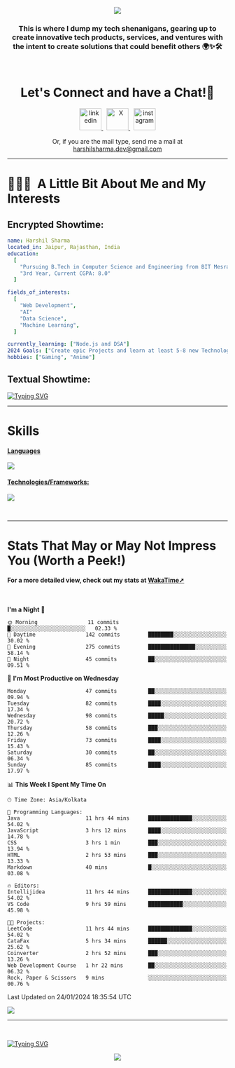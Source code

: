 <p align="center">
  <img src="https://capsule-render.vercel.app/api?type=waving&color=0:000000,100:ec1515&height=100&section=header&animation=fadeIn&text=Hello!&fontColor=ffffff"/>
</p>

<h3 align="center">
This is where I dump my tech shenanigans, gearing up to create innovative tech products, services, and ventures with the intent to create solutions that could benefit others 🌍✨🛠️
</h3>

<br>

<h1 align="center">
  Let's Connect and have a Chat!💬
</h1>

<p align="center">
<a href="https://www.linkedin.com/in/harshilshrma/">
  <img src="https://user-images.githubusercontent.com/46517096/166973395-19676cd8-f8ec-4abf-83ff-da8243505b82.png" alt="linkedin" height="50">
</a>
&nbsp;
<a href="https://twitter.com/harshilshrma">
  <img src="https://user-images.githubusercontent.com/46517096/166974271-91dfa250-d70b-4cb9-8707-f1bda1b708c3.png" alt="X" height="50">
</a>
&nbsp;
<a href="https://www.instagram.com/harshilshrma/">
  <img src="https://user-images.githubusercontent.com/46517096/166974368-9798f39f-1f46-499c-b14e-81f0a3f83a06.png" alt="instagram" height="50">
</a>
</p>

<p align="center">
<a>Or, if you are the mail type, send me a mail at <a href="mailto:harshilsharma.dev@gmail.com">harshilsharma.dev@gmail.com</a>
</p>

---

<h1> 👨🏻‍💻 &nbsp;A Little Bit About Me and My Interests</h1>

<h2>Encrypted Showtime:</h2>

```yaml
name: Harshil Sharma
located_in: Jaipur, Rajasthan, India
education:
  [
    "Pursuing B.Tech in Computer Science and Engineering from BIT Mesra",
    "3rd Year, Current CGPA: 8.0"
  ]

fields_of_interests:
  [
    "Web Development",
    "AI"
    "Data Science",
    "Machine Learning",
  ]

currently_learning: ["Node.js and DSA"]
2024 Goals: ["Create epic Projects and learn at least 5-8 new Technologies."]
hobbies: ["Gaming", "Anime"]
```

<h2>Textual Showtime:</h2>

[![Typing SVG](https://readme-typing-svg.demolab.com?font=Poppins&size=65&duration=1800&pause=1200&color=F7F7F7&background=0D1117&center=true&vCenter=true&random=false&width=2420&height=300&lines=Hey+there%2C+I'm+Harshil;welcome+to+my+life.exe;Get+ready!+The+next+10+points+offer+a+peek+into+my+world;1%2F10%3A+I'm+Currently+pursuing+B.Tech+in+Computer+Science;2%2F10%3A+Coding+by+day%2C+gaming+by+code's+moonlight;3%2F10%3A+Mastering+skills+for+a+Koenigsegg-fueled+tomorrow;4%2F10%3A+I+excel+in+organized+everything%E2%80%94code%2C+spaces%2C+and+life;5%2F10%3A+Coffee%E2%80%94the+real+code+compiler+behind+my+smarts;6%2F10%3A+Learning+AI+to+make+tech+smarter+and+less+Terminator-y;7%2F10%3A+Obsessed+with+LeetCode%E2%80%94tackling+programming+puzzles+daily;8%2F10%3A+Java+holds+the+throne+in+my+coding+kingdom%E2%80%94top+dog;9%2F10%3A+Striving+to+craft+tech+solutions+that+better+the+world;10%2F10%3A+Working+to+leave+a+positive+impact%2C+doing+good+deeds+before+I+go!;thanks+for+diving+into+my+coding+tale%E2%80%94appreciate+it!;(%E3%80%83%EF%BF%A3%EF%B8%B6%EF%BF%A3)%E4%BA%BA(%EF%BF%A3%EF%B8%B6%EF%BF%A3%E3%80%83))](#)

---

# Skills
<p align="center">
  <a href="https://skillicons.dev">
   <h4>Languages</h4>
    <img src="https://skillicons.dev/icons?i=java,python,c,javascript,kotlin" />
    <h4>Technologies/Frameworks:</h4>
    <img src="https://skillicons.dev/icons?i=html,css,bootstrap,mysql,git,github,vscode,idea,androidstudio" />
  </a>
</p>

<br>

---

# Stats That May or May Not Impress You (Worth a Peek!)
<h4>For a more detailed view, check out my stats at <a href="https://wakatime.com/@harshilshrma">WakaTime➚</a></h4>

<br>

<!--START_SECTION:waka-->
**I'm a Night 🦉** 

```text
🌞 Morning                11 commits          █░░░░░░░░░░░░░░░░░░░░░░░░   02.33 % 
🌆 Daytime                142 commits         ████████░░░░░░░░░░░░░░░░░   30.02 % 
🌃 Evening                275 commits         ███████████████░░░░░░░░░░   58.14 % 
🌙 Night                  45 commits          ██░░░░░░░░░░░░░░░░░░░░░░░   09.51 % 
```
📅 **I'm Most Productive on Wednesday** 

```text
Monday                   47 commits          ██░░░░░░░░░░░░░░░░░░░░░░░   09.94 % 
Tuesday                  82 commits          ████░░░░░░░░░░░░░░░░░░░░░   17.34 % 
Wednesday                98 commits          █████░░░░░░░░░░░░░░░░░░░░   20.72 % 
Thursday                 58 commits          ███░░░░░░░░░░░░░░░░░░░░░░   12.26 % 
Friday                   73 commits          ████░░░░░░░░░░░░░░░░░░░░░   15.43 % 
Saturday                 30 commits          ██░░░░░░░░░░░░░░░░░░░░░░░   06.34 % 
Sunday                   85 commits          ████░░░░░░░░░░░░░░░░░░░░░   17.97 % 
```


📊 **This Week I Spent My Time On** 

```text
🕑︎ Time Zone: Asia/Kolkata

💬 Programming Languages: 
Java                     11 hrs 44 mins      ██████████████░░░░░░░░░░░   54.02 % 
JavaScript               3 hrs 12 mins       ████░░░░░░░░░░░░░░░░░░░░░   14.78 % 
CSS                      3 hrs 1 min         ███░░░░░░░░░░░░░░░░░░░░░░   13.94 % 
HTML                     2 hrs 53 mins       ███░░░░░░░░░░░░░░░░░░░░░░   13.33 % 
Markdown                 40 mins             █░░░░░░░░░░░░░░░░░░░░░░░░   03.08 % 

🔥 Editors: 
Intellijidea             11 hrs 44 mins      ██████████████░░░░░░░░░░░   54.02 % 
VS Code                  9 hrs 59 mins       ███████████░░░░░░░░░░░░░░   45.98 % 

🐱‍💻 Projects: 
LeetCode                 11 hrs 44 mins      ██████████████░░░░░░░░░░░   54.02 % 
CataFax                  5 hrs 34 mins       ██████░░░░░░░░░░░░░░░░░░░   25.62 % 
Coinverter               2 hrs 52 mins       ███░░░░░░░░░░░░░░░░░░░░░░   13.26 % 
Web Development Course   1 hr 22 mins        ██░░░░░░░░░░░░░░░░░░░░░░░   06.32 % 
Rock, Paper & Scissors   9 mins              ░░░░░░░░░░░░░░░░░░░░░░░░░   00.76 % 
```


 Last Updated on 24/01/2024 18:35:54 UTC
<!--END_SECTION:waka-->

![](https://komarev.com/ghpvc/?username=harshilshrma&color=941315&label=Profile+Visits)

---

<br>

[![Typing SVG](https://readme-typing-svg.demolab.com?font=Gloria+Hallelujah&size=65&duration=2000&pause=1200&color=F7F7F7&background=0D1117&center=true&vCenter=true&random=false&width=2580&height=100&lines=thanks+for+making+it+to+the+end!+Now+go+grab+a+coffee%2C+you've+earned+it!+%F0%9F%98%84%E2%98%95%EF%B8%8F)](#)

<p align="center">
  <img src="https://capsule-render.vercel.app/api?type=waving&color=0:ec1515,150:000000&animation=fadeIn&height=100&section=footer"/>
</p>
